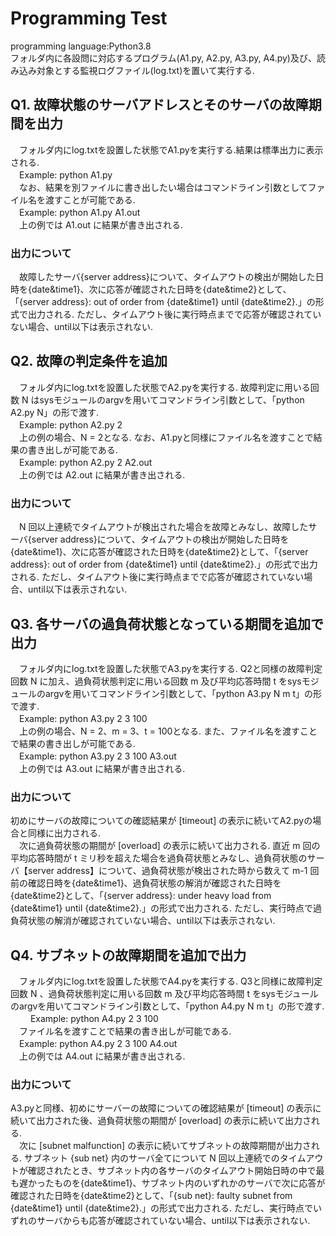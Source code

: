 # Programming Test 

programming language:Python3.8<br />
フォルダ内に各設問に対応するプログラム(A1.py, A2.py, A3.py, A4.py)及び、読み込み対象とする監視ログファイル(log.txt)を置いて実行する. <br />

## Q1. 故障状態のサーバアドレスとそのサーバの故障期間を出力

　フォルダ内にlog.txtを設置した状態でA1.pyを実行する.結果は標準出力に表示される.<br />
　Example: python A1.py <br />
　なお、結果を別ファイルに書き出したい場合はコマンドライン引数としてファイル名を渡すことが可能である. <br />
　Example: python A1.py A1.out <br />
　上の例では A1.out に結果が書き出される.

### 出力について
　故障したサーバ{server address}について、タイムアウトの検出が開始した日時を{date&time1}、次に応答が確認された日時を{date&time2}として、「{server address}: out of order from {date&time1} until {date&time2}.」の形式で出力される. ただし、タイムアウト後に実行時点までで応答が確認されていない場合、until以下は表示されない.

## Q2. 故障の判定条件を追加
　フォルダ内にlog.txtを設置した状態でA2.pyを実行する. 故障判定に用いる回数 N はsysモジュールのargvを用いてコマンドライン引数として、「python A2.py N」の形で渡す. <br />
　Example: python A2.py 2 <br />
　上の例の場合、N = 2となる. なお、A1.pyと同様にファイル名を渡すことで結果の書き出しが可能である. <br />
　Example: python A2.py 2 A2.out <br />
　上の例では A2.out に結果が書き出される.
### 出力について
　N 回以上連続でタイムアウトが検出された場合を故障とみなし、故障したサーバ{server address}について、タイムアウトの検出が開始した日時を{date&time1}、次に応答が確認された日時を{date&time2}として、「{server address}: out of order from {date&time1} until {date&time2}.」の形式で出力される. ただし、タイムアウト後に実行時点までで応答が確認されていない場合、until以下は表示されない.
  
## Q3. 各サーバの過負荷状態となっている期間を追加で出力
　フォルダ内にlog.txtを設置した状態でA3.pyを実行する. Q2と同様の故障判定回数 N に加え、過負荷状態判定に用いる回数 m 及び平均応答時間 t をsysモジュールのargvを用いてコマンドライン引数として、「python A3.py N m t」の形で渡す. <br />
　Example: python A3.py 2 3 100 <br />
　上の例の場合、N = 2、m = 3、t = 100となる. また、ファイル名を渡すことで結果の書き出しが可能である. <br />
　Example: python A3.py 2 3 100 A3.out <br />
　上の例では A3.out に結果が書き出される.
### 出力について
  初めにサーバの故障についての確認結果が [timeout] の表示に続いてA2.pyの場合と同様に出力される. <br />
　次に過負荷状態の期間が [overload] の表示に続いて出力される. 直近 m 回の平均応答時間が t ミリ秒を超えた場合を過負荷状態とみなし、過負荷状態のサーバ【server address】について、過負荷状態が検出された時から数えて m-1 回前の確認日時を{date&time1}、過負荷状態の解消が確認された日時を{date&time2}として、「{server address}: under heavy load from {date&time1} until {date&time2}.」の形式で出力される. ただし、実行時点で過負荷状態の解消が確認されていない場合、until以下は表示されない. <br />
  
## Q4. サブネットの故障期間を追加で出力
　フォルダ内にlog.txtを設置した状態でA4.pyを実行する. Q3と同様に故障判定回数 N 、過負荷状態判定に用いる回数 m 及び平均応答時間 t をsysモジュールのargvを用いてコマンドライン引数として、「python A4.py N m t」の形で渡す. <br/>　
　Example: python A4.py 2 3 100 <br />
　ファイル名を渡すことで結果の書き出しが可能である. <br />
　Example: python A4.py 2 3 100 A4.out <br />
　上の例では A4.out に結果が書き出される.
### 出力について
  A3.pyと同様、初めにサーバーの故障についての確認結果が [timeout] の表示に続いて出力された後、過負荷状態の期間が [overload] の表示に続いて出力される. <br />
　次に [subnet malfunction] の表示に続いてサブネットの故障期間が出力される. サブネット {sub net} 内のサーバ全てについて N 回以上連続でのタイムアウトが確認されたとき、サブネット内の各サーバのタイムアウト開始日時の中で最も遅かったものを{date&time1}、サブネット内のいずれかのサーバで次に応答が確認された日時を{date&time2}として、「{sub net}: faulty subnet from {date&time1} until {date&time2}.」の形式で出力される. ただし、実行時点でいずれのサーバからも応答が確認されていない場合、until以下は表示されない. <br />

